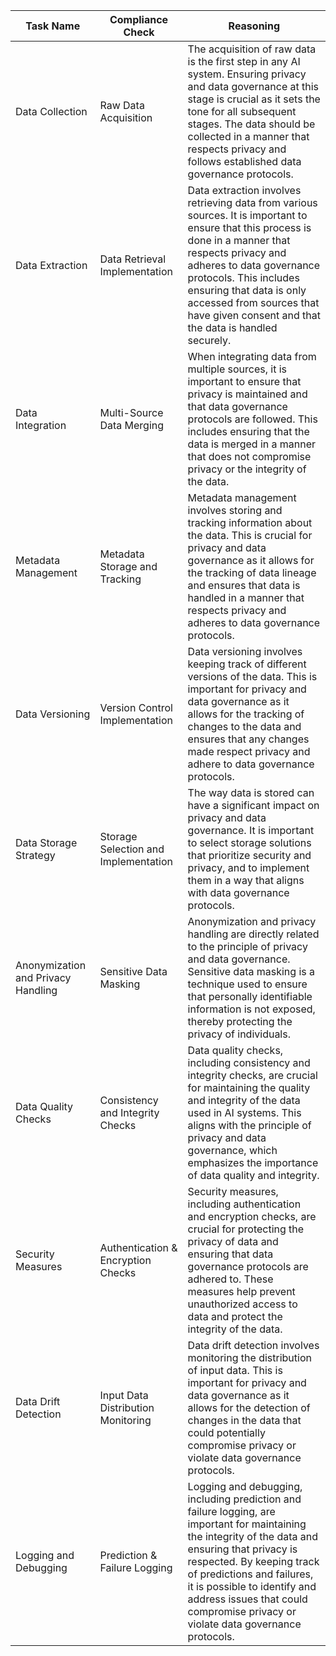 | Task Name | Compliance Check | Reasoning |
|-----------|------------------|-----------|
| Data Collection | Raw Data Acquisition | The acquisition of raw data is the first step in any AI system. Ensuring privacy and data governance at this stage is crucial as it sets the tone for all subsequent stages. The data should be collected in a manner that respects privacy and follows established data governance protocols. |
| Data Extraction | Data Retrieval Implementation | Data extraction involves retrieving data from various sources. It is important to ensure that this process is done in a manner that respects privacy and adheres to data governance protocols. This includes ensuring that data is only accessed from sources that have given consent and that the data is handled securely. |
| Data Integration | Multi-Source Data Merging | When integrating data from multiple sources, it is important to ensure that privacy is maintained and that data governance protocols are followed. This includes ensuring that the data is merged in a manner that does not compromise privacy or the integrity of the data. |
| Metadata Management | Metadata Storage and Tracking | Metadata management involves storing and tracking information about the data. This is crucial for privacy and data governance as it allows for the tracking of data lineage and ensures that data is handled in a manner that respects privacy and adheres to data governance protocols. |
| Data Versioning | Version Control Implementation | Data versioning involves keeping track of different versions of the data. This is important for privacy and data governance as it allows for the tracking of changes to the data and ensures that any changes made respect privacy and adhere to data governance protocols. |
| Data Storage Strategy | Storage Selection and Implementation | The way data is stored can have a significant impact on privacy and data governance. It is important to select storage solutions that prioritize security and privacy, and to implement them in a way that aligns with data governance protocols. |
| Anonymization and Privacy Handling | Sensitive Data Masking | Anonymization and privacy handling are directly related to the principle of privacy and data governance. Sensitive data masking is a technique used to ensure that personally identifiable information is not exposed, thereby protecting the privacy of individuals. |
| Data Quality Checks | Consistency and Integrity Checks | Data quality checks, including consistency and integrity checks, are crucial for maintaining the quality and integrity of the data used in AI systems. This aligns with the principle of privacy and data governance, which emphasizes the importance of data quality and integrity. |
| Security Measures | Authentication & Encryption Checks | Security measures, including authentication and encryption checks, are crucial for protecting the privacy of data and ensuring that data governance protocols are adhered to. These measures help prevent unauthorized access to data and protect the integrity of the data. |
| Data Drift Detection | Input Data Distribution Monitoring | Data drift detection involves monitoring the distribution of input data. This is important for privacy and data governance as it allows for the detection of changes in the data that could potentially compromise privacy or violate data governance protocols. |
| Logging and Debugging | Prediction & Failure Logging | Logging and debugging, including prediction and failure logging, are important for maintaining the integrity of the data and ensuring that privacy is respected. By keeping track of predictions and failures, it is possible to identify and address issues that could compromise privacy or violate data governance protocols. |